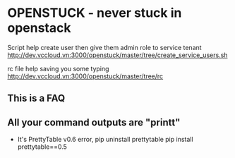 OPENSTUCK - never stuck in openstack
=====
Script help create user then give them admin role to service tenant
http://dev.vccloud.vn:3000/openstuck/master/tree/create_service_users.sh

rc file help saving you some typing
http://dev.vccloud.vn:3000/openstuck/master/tree/rc

This is a FAQ
-----

All your command outputs are "printt"
-----
* It's PrettyTable v0.6 error,
    pip uninstall prettytable
    pip install prettytable==0.5


